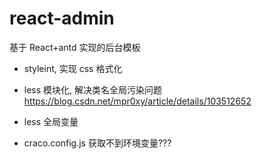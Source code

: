 # react-admin

基于 React+antd 实现的后台模板

- styleint, 实现 css 格式化

- less 模块化, 解决类名全局污染问题 https://blog.csdn.net/mpr0xy/article/details/103512652

- less 全局变量

- craco.config.js 获取不到环境变量???
